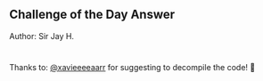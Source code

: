 ## Challenge of the Day Answer
Author: Sir Jay H.
#
Thanks to: [@xavieeeeaarr](github.com/xavieeeeaarr) for suggesting to decompile the code! 🥳
